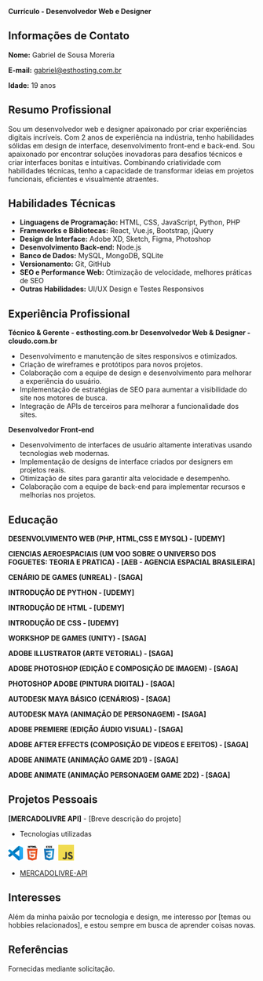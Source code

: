 **Currículo - Desenvolvedor Web e Designer**

## Informações de Contato

**Nome:** Gabriel de Sousa Moreria

**E-mail:** gabriel@esthosting.com.br

**Idade:** 19 anos

## Resumo Profissional

Sou um desenvolvedor web e designer apaixonado por criar experiências digitais incríveis. Com 2 anos de experiência na indústria, tenho habilidades sólidas em design de interface, desenvolvimento front-end e back-end. Sou apaixonado por encontrar soluções inovadoras para desafios técnicos e criar interfaces bonitas e intuitivas. Combinando criatividade com habilidades técnicas, tenho a capacidade de transformar ideias em projetos funcionais, eficientes e visualmente atraentes.

## Habilidades Técnicas

- **Linguagens de Programação:** HTML, CSS, JavaScript, Python, PHP
- **Frameworks e Bibliotecas:** React, Vue.js, Bootstrap, jQuery
- **Design de Interface:** Adobe XD, Sketch, Figma, Photoshop
- **Desenvolvimento Back-end:** Node.js
- **Banco de Dados:** MySQL, MongoDB, SQLite
- **Versionamento:** Git, GitHub
- **SEO e Performance Web:** Otimização de velocidade, melhores práticas de SEO
- **Outras Habilidades:** UI/UX Design e Testes Responsivos

## Experiência Profissional
**Técnico & Gerente - esthosting.com.br**
**Desenvolvedor Web & Designer - cloudo.com.br**

- Desenvolvimento e manutenção de sites responsivos e otimizados.
- Criação de wireframes e protótipos para novos projetos.
- Colaboração com a equipe de design e desenvolvimento para melhorar a experiência do usuário.
- Implementação de estratégias de SEO para aumentar a visibilidade do site nos motores de busca.
- Integração de APIs de terceiros para melhorar a funcionalidade dos sites.

**Desenvolvedor Front-end**

- Desenvolvimento de interfaces de usuário altamente interativas usando tecnologias web modernas.
- Implementação de designs de interface criados por designers em projetos reais.
- Otimização de sites para garantir alta velocidade e desempenho.
- Colaboração com a equipe de back-end para implementar recursos e melhorias nos projetos.

## Educação
**DESENVOLVIMENTO WEB (PHP, HTML,CSS E MYSQL) - [UDEMY]**

**CIENCIAS AEROESPACIAIS (UM VOO SOBRE O UNIVERSO DOS FOGUETES: TEORIA E PRATICA) - [AEB - AGENCIA ESPACIAL BRASILEIRA]**

**CENÁRIO DE GAMES (UNREAL) - [SAGA]**

**INTRODUÇÃO DE PYTHON - [UDEMY]**

**INTRODUÇÃO DE HTML - [UDEMY]**

**INTRODUÇÃO DE CSS - [UDEMY]**

**WORKSHOP DE GAMES (UNITY) - [SAGA]**

**ADOBE ILLUSTRATOR (ARTE VETORIAL) - [SAGA]**

**ADOBE PHOTOSHOP (EDIÇÃO E COMPOSIÇÃO DE IMAGEM) - [SAGA]**

**PHOTOSHOP ADOBE (PINTURA DIGITAL) - [SAGA]**

**AUTODESK MAYA BÁSICO (CENÁRIOS) - [SAGA]**

**AUTODESK MAYA (ANIMAÇÃO DE PERSONAGEM) - [SAGA]**

**ADOBE PREMIERE (EDIÇÃO ÁUDIO VISUAL) - [SAGA]**

**ADOBE AFTER EFFECTS (COMPOSIÇÃO DE VIDEOS E EFEITOS) - [SAGA]**

**ADOBE ANIMATE (ANIMAÇÃO GAME 2D1) - [SAGA]**

**ADOBE ANIMATE (ANIMAÇÃO PERSONAGEM GAME 2D2) - [SAGA]**


## Projetos Pessoais

**[MERCADOLIVRE API]** - [Breve descrição do projeto]

- Tecnologias utilizadas

<code><img height="30" src="https://raw.githubusercontent.com/github/explore/80688e429a7d4ef2fca1e82350fe8e3517d3494d/topics/visual-studio-code/visual-studio-code.png"></code>
<code><img height="30" src="https://raw.githubusercontent.com/github/explore/80688e429a7d4ef2fca1e82350fe8e3517d3494d/topics/html/html.png"></code>
<code><img height="30" src="https://raw.githubusercontent.com/github/explore/80688e429a7d4ef2fca1e82350fe8e3517d3494d/topics/css/css.png"></code>
<code><img height="32" src="https://raw.githubusercontent.com/github/explore/80688e429a7d4ef2fca1e82350fe8e3517d3494d/topics/javascript/javascript.png" alt="Javascript"/></code>
  
- [MERCADOLIVRE-API](https://mercadolivre-api.vercel.app/)

## Interesses

Além da minha paixão por tecnologia e design, me interesso por [temas ou hobbies relacionados], e estou sempre em busca de aprender coisas novas.

## Referências

Fornecidas mediante solicitação.




